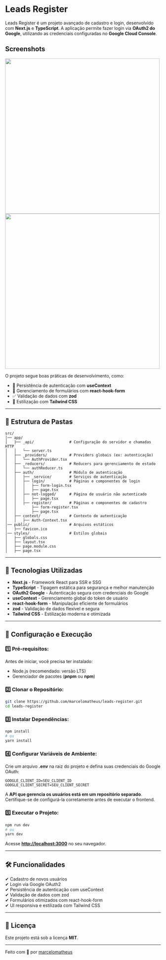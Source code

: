 # Leads Register

Leads Register é um projeto avançado de cadastro e login, desenvolvido com **Next.js** e **TypeScript**.
A aplicação permite fazer login via **OAuth2 do Google**, utilizando as credenciais configuradas no **Google Cloud Console**.

## Screenshots
<img src="https://github.com/user-attachments/assets/fcc9774b-d990-49fa-882f-2cfae4af207f" style="width: 500px" />
<img src="https://github.com/user-attachments/assets/c26b5200-5dea-4fdd-a367-2837df25f896" style="width: 500px" />



O projeto segue boas práticas de desenvolvimento, como:

- 🔐 Persistência de autenticação com **useContext**
- 📑 Gerenciamento de formulários com **react-hook-form**
- ✅ Validação de dados com **zod**
- 🎨 Estilização com **Tailwind CSS**

---

## 📂 Estrutura de Pastas

```plaintext
src/
│── app/
│   ├── _api/                # Configuração do servidor e chamadas HTTP
│   │   └── server.ts
│   ├── _providers/          # Providers globais (ex: autenticação)
│   │   └── AuthProvider.tsx
│   ├── _reducers/           # Reducers para gerenciamento de estado
│   │   └── authReducer.ts
│   ├── auth/                # Módulo de autenticação
│   │   ├── _service/        # Serviços de autenticação
│   │   ├── login/           # Páginas e componentes de login
│   │   │   ├── form-login.tsx
│   │   │   ├── page.tsx
│   │   ├── not-logged/      # Página de usuário não autenticado
│   │   │   ├── page.tsx
│   │   ├── register/        # Páginas e componentes de cadastro
│   │       ├── form-register.tsx
│   │       ├── page.tsx
│   ├── context/             # Contexto de autenticação
│   │   ├── Auth-Context.tsx
│── public/                  # Arquivos estáticos
│   ├── favicon.ico
│── styles/                  # Estilos globais
│   ├── globals.css
│   ├── layout.tsx
│   ├── page.module.css
│   ├── page.tsx
```

---

## 🚀 Tecnologias Utilizadas

- **Next.js** - Framework React para SSR e SSG
- **TypeScript** - Tipagem estática para segurança e melhor manutenção
- **OAuth2 Google** - Autenticação segura com credenciais do Google
- **useContext** - Gerenciamento global do token de usuário
- **react-hook-form** - Manipulação eficiente de formulários
- **zod** - Validação de dados flexível e segura
- **Tailwind CSS** - Estilização moderna e otimizada

---

## 🔧 Configuração e Execução

### 1️⃣ Pré-requisitos:
Antes de iniciar, você precisa ter instalado:

- Node.js (recomendado: versão LTS)
- Gerenciador de pacotes (**pnpm** ou **npm**)

### 2️⃣ Clonar o Repositório:
```bash
git clone https://github.com/marcelomatheus/leads-register.git
cd leads-register
```

### 3️⃣ Instalar Dependências:
```bash
npm install
# ou
yarn install
```

### 4️⃣ Configurar Variáveis de Ambiente:
Crie um arquivo **.env** na raiz do projeto e defina suas credenciais do Google OAuth:

```env
GOOGLE_CLIENT_ID=SEU_CLIENT_ID
GOOGLE_CLIENT_SECRET=SEU_CLIENT_SECRET
```

A **API que gerencia os usuários está em um repositório separado**. Certifique-se de configurá-la corretamente antes de executar o frontend.

### 5️⃣ Executar o Projeto:
```bash
npm run dev
# ou
yarn dev
```

Acesse **[http://localhost:3000](http://localhost:3000)** no seu navegador.

---

## 🛠️ Funcionalidades

✔ Cadastro de novos usuários  
✔ Login via Google OAuth2  
✔ Persistência de autenticação com useContext  
✔ Validação de dados com zod  
✔ Formulários otimizados com react-hook-form  
✔ UI responsiva e estilizada com Tailwind CSS  

---

## 📜 Licença
Este projeto está sob a licença **MIT**.

---

Feito com 💙 por [marcelomatheus](https://github.com/seu-usuario)
